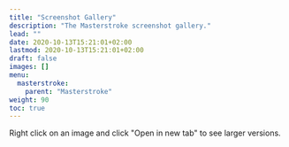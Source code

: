 ```yaml
---
title: "Screenshot Gallery"
description: "The Masterstroke screenshot gallery."
lead: ""
date: 2020-10-13T15:21:01+02:00
lastmod: 2020-10-13T15:21:01+02:00
draft: false
images: []
menu:
  masterstroke:
    parent: "Masterstroke"
weight: 90
toc: true
---
```


Right click on an image and click "Open in new tab" to see larger versions.

